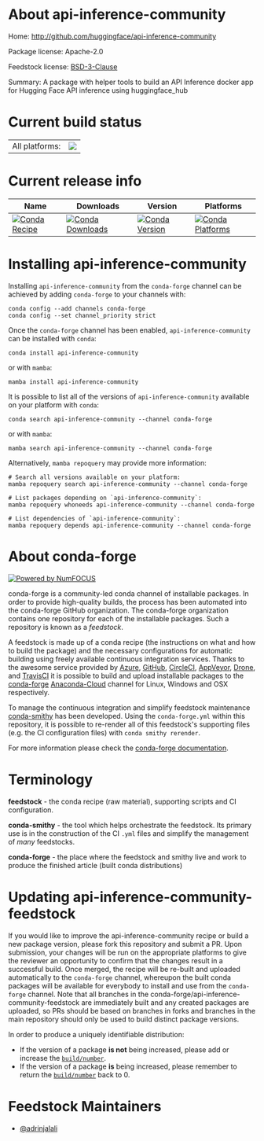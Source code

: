 About api-inference-community
=============================

Home: http://github.com/huggingface/api-inference-community

Package license: Apache-2.0

Feedstock license: [BSD-3-Clause](https://github.com/conda-forge/api-inference-community-feedstock/blob/main/LICENSE.txt)

Summary: A package with helper tools to build an API Inference docker app for Hugging Face API inference using huggingface_hub

Current build status
====================


<table><tr><td>All platforms:</td>
    <td>
      <a href="https://dev.azure.com/conda-forge/feedstock-builds/_build/latest?definitionId=17154&branchName=main">
        <img src="https://dev.azure.com/conda-forge/feedstock-builds/_apis/build/status/api-inference-community-feedstock?branchName=main">
      </a>
    </td>
  </tr>
</table>

Current release info
====================

| Name | Downloads | Version | Platforms |
| --- | --- | --- | --- |
| [![Conda Recipe](https://img.shields.io/badge/recipe-api--inference--community-green.svg)](https://anaconda.org/conda-forge/api-inference-community) | [![Conda Downloads](https://img.shields.io/conda/dn/conda-forge/api-inference-community.svg)](https://anaconda.org/conda-forge/api-inference-community) | [![Conda Version](https://img.shields.io/conda/vn/conda-forge/api-inference-community.svg)](https://anaconda.org/conda-forge/api-inference-community) | [![Conda Platforms](https://img.shields.io/conda/pn/conda-forge/api-inference-community.svg)](https://anaconda.org/conda-forge/api-inference-community) |

Installing api-inference-community
==================================

Installing `api-inference-community` from the `conda-forge` channel can be achieved by adding `conda-forge` to your channels with:

```
conda config --add channels conda-forge
conda config --set channel_priority strict
```

Once the `conda-forge` channel has been enabled, `api-inference-community` can be installed with `conda`:

```
conda install api-inference-community
```

or with `mamba`:

```
mamba install api-inference-community
```

It is possible to list all of the versions of `api-inference-community` available on your platform with `conda`:

```
conda search api-inference-community --channel conda-forge
```

or with `mamba`:

```
mamba search api-inference-community --channel conda-forge
```

Alternatively, `mamba repoquery` may provide more information:

```
# Search all versions available on your platform:
mamba repoquery search api-inference-community --channel conda-forge

# List packages depending on `api-inference-community`:
mamba repoquery whoneeds api-inference-community --channel conda-forge

# List dependencies of `api-inference-community`:
mamba repoquery depends api-inference-community --channel conda-forge
```


About conda-forge
=================

[![Powered by
NumFOCUS](https://img.shields.io/badge/powered%20by-NumFOCUS-orange.svg?style=flat&colorA=E1523D&colorB=007D8A)](https://numfocus.org)

conda-forge is a community-led conda channel of installable packages.
In order to provide high-quality builds, the process has been automated into the
conda-forge GitHub organization. The conda-forge organization contains one repository
for each of the installable packages. Such a repository is known as a *feedstock*.

A feedstock is made up of a conda recipe (the instructions on what and how to build
the package) and the necessary configurations for automatic building using freely
available continuous integration services. Thanks to the awesome service provided by
[Azure](https://azure.microsoft.com/en-us/services/devops/), [GitHub](https://github.com/),
[CircleCI](https://circleci.com/), [AppVeyor](https://www.appveyor.com/),
[Drone](https://cloud.drone.io/welcome), and [TravisCI](https://travis-ci.com/)
it is possible to build and upload installable packages to the
[conda-forge](https://anaconda.org/conda-forge) [Anaconda-Cloud](https://anaconda.org/)
channel for Linux, Windows and OSX respectively.

To manage the continuous integration and simplify feedstock maintenance
[conda-smithy](https://github.com/conda-forge/conda-smithy) has been developed.
Using the ``conda-forge.yml`` within this repository, it is possible to re-render all of
this feedstock's supporting files (e.g. the CI configuration files) with ``conda smithy rerender``.

For more information please check the [conda-forge documentation](https://conda-forge.org/docs/).

Terminology
===========

**feedstock** - the conda recipe (raw material), supporting scripts and CI configuration.

**conda-smithy** - the tool which helps orchestrate the feedstock.
                   Its primary use is in the construction of the CI ``.yml`` files
                   and simplify the management of *many* feedstocks.

**conda-forge** - the place where the feedstock and smithy live and work to
                  produce the finished article (built conda distributions)


Updating api-inference-community-feedstock
==========================================

If you would like to improve the api-inference-community recipe or build a new
package version, please fork this repository and submit a PR. Upon submission,
your changes will be run on the appropriate platforms to give the reviewer an
opportunity to confirm that the changes result in a successful build. Once
merged, the recipe will be re-built and uploaded automatically to the
`conda-forge` channel, whereupon the built conda packages will be available for
everybody to install and use from the `conda-forge` channel.
Note that all branches in the conda-forge/api-inference-community-feedstock are
immediately built and any created packages are uploaded, so PRs should be based
on branches in forks and branches in the main repository should only be used to
build distinct package versions.

In order to produce a uniquely identifiable distribution:
 * If the version of a package **is not** being increased, please add or increase
   the [``build/number``](https://docs.conda.io/projects/conda-build/en/latest/resources/define-metadata.html#build-number-and-string).
 * If the version of a package **is** being increased, please remember to return
   the [``build/number``](https://docs.conda.io/projects/conda-build/en/latest/resources/define-metadata.html#build-number-and-string)
   back to 0.

Feedstock Maintainers
=====================

* [@adrinjalali](https://github.com/adrinjalali/)

